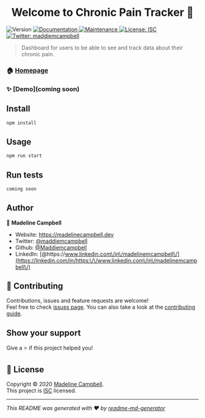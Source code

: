 <h1 align="center">Welcome to Chronic Pain Tracker 👋</h1>
<p>
  <img alt="Version" src="https://img.shields.io/badge/version-1.0.0-blue.svg?cacheSeconds=2592000" />
  <a href="https://github.com/SanDiegoCodeSchool/react-parcel#readme" target="_blank">
    <img alt="Documentation" src="https://img.shields.io/badge/documentation-yes-brightgreen.svg" />
  </a>
  <a href="https://github.com/SanDiegoCodeSchool/react-parcel/graphs/commit-activity" target="_blank">
    <img alt="Maintenance" src="https://img.shields.io/badge/Maintained%3F-yes-green.svg" />
  </a>
  <a href="https://github.com/SanDiegoCodeSchool/react-parcel/blob/master/LICENSE" target="_blank">
    <img alt="License: ISC" src="https://img.shields.io/github/license/Maddiemcampbell/Chronic Pain Tracker" />
  </a>
  <a href="https://twitter.com/maddiemcampbell" target="_blank">
    <img alt="Twitter: maddiemcampbell" src="https://img.shields.io/twitter/follow/maddiemcampbell.svg?style=social" />
  </a>
</p>

> Dashboard for users to be able to see and track data about their chronic pain.

### 🏠 [Homepage](https://github.com/SanDiegoCodeSchool/react-parcel#readme)

### ✨ [Demo](coming soon)

## Install

```sh
npm install
```

## Usage

```sh
npm run start
```

## Run tests

```sh
coming soon
```

## Author

👤 **Madeline Campbell**

* Website: https://madelinecampbell.dev
* Twitter: [@maddiemcampbell](https://twitter.com/maddiemcampbell)
* Github: [@Maddiemcampbell](https://github.com/Maddiemcampbell)
* LinkedIn: [@https:\/\/www.linkedin.com\/in\/madelinemcampbell\/](https://linkedin.com/in/https:\/\/www.linkedin.com\/in\/madelinemcampbell\/)

## 🤝 Contributing

Contributions, issues and feature requests are welcome!<br />Feel free to check [issues page](https://github.com/SanDiegoCodeSchool/react-parcel/issues). You can also take a look at the [contributing guide](https://github.com/SanDiegoCodeSchool/react-parcel/blob/master/CONTRIBUTING.md).

## Show your support

Give a ⭐️ if this project helped you!

## 📝 License

Copyright © 2020 [Madeline Campbell](https://github.com/Maddiemcampbell).<br />
This project is [ISC](https://github.com/SanDiegoCodeSchool/react-parcel/blob/master/LICENSE) licensed.

***
_This README was generated with ❤️ by [readme-md-generator](https://github.com/kefranabg/readme-md-generator)_